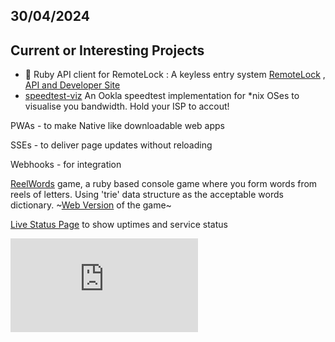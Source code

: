 ## 30/04/2024

## Current or Interesting Projects

- 🔭 Ruby API client for RemoteLock : A keyless entry system [RemoteLock](https://remotelock.com/) , [API and Developer Site](https://developer.remotelock.com/api/docs#introduction) 
- [speedtest-viz](https://github.com/morganism/speedtest-viz) An Ookla speedtest implementation for *nix OSes to visualise you bandwidth. Hold your ISP to accout!

PWAs - to make Native like downloadable web apps

SSEs - to deliver page updates without reloading

Webhooks - for integration

[ReelWords](https://git.morganism.dev/reelwords) game, a ruby based console game where you form words from reels of letters. Using 'trie' data structure as the acceptable words dictionary. ~[Web Version](https://app.morganism.dev) of the game~ 

[Live Status Page](https://github.com/morganism/upptime/blob/master/README.md) to show uptimes and service status

<!--
**morganism/morganism** is a ✨ _special_ ✨ repository because its `README.md` (this file) appears on your GitHub profile.

Here are some ideas to get you started:

- 🔭 I’m currently working on ...
- 🌱 I’m currently learning ...
- 👯 I’m looking to collaborate on ...
- 🤔 I’m looking for help with ...
- 💬 Ask me about ...
- 📫 How to reach me: ...
- 😄 Pronouns: ...
- ⚡ Fun fact: ...
-->
![.](http://canarytokens.com/articles/traffic/0d7qg8vt3e95x8v6hyo761s4u/contact.php)

